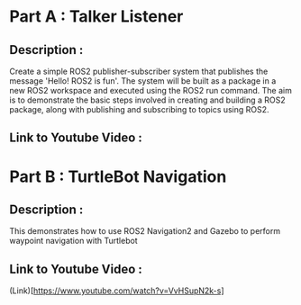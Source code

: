 # Part A : Talker Listener
## Description : 

Create a simple ROS2 publisher-subscriber system that publishes the message 'Hello! ROS2 is fun'. The system will be built as a package in a new ROS2 workspace and executed using the ROS2 run command. The aim is to demonstrate the basic steps involved in creating and building a ROS2 package, along with publishing and subscribing to topics using ROS2.

## Link to Youtube Video : 

# Part B : TurtleBot Navigation 
## Description : 
This demonstrates how to use ROS2 Navigation2 and Gazebo to perform waypoint navigation with Turtlebot

## Link to Youtube Video :

(Link)[https://www.youtube.com/watch?v=VvHSupN2k-s]

